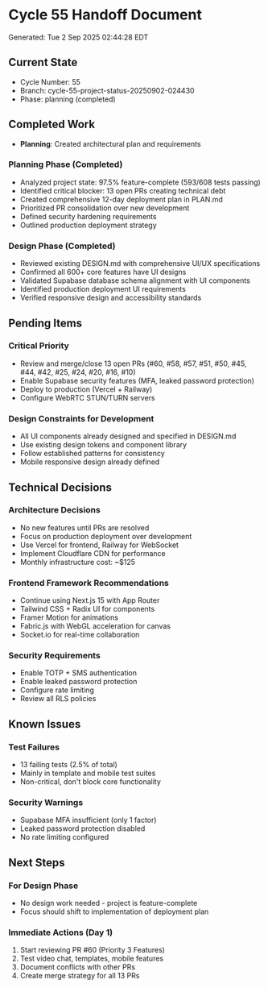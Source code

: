 # Cycle 55 Handoff Document

Generated: Tue  2 Sep 2025 02:44:28 EDT

## Current State
- Cycle Number: 55
- Branch: cycle-55-project-status-20250902-024430
- Phase: planning (completed)

## Completed Work
<!-- Updated by each agent as they complete their phase -->
- **Planning**: Created architectural plan and requirements
### Planning Phase (Completed)
- Analyzed project state: 97.5% feature-complete (593/608 tests passing)
- Identified critical blocker: 13 open PRs creating technical debt
- Created comprehensive 12-day deployment plan in PLAN.md
- Prioritized PR consolidation over new development
- Defined security hardening requirements
- Outlined production deployment strategy

### Design Phase (Completed)
- Reviewed existing DESIGN.md with comprehensive UI/UX specifications
- Confirmed all 600+ core features have UI designs
- Validated Supabase database schema alignment with UI components
- Identified production deployment UI requirements
- Verified responsive design and accessibility standards

## Pending Items
<!-- Items that need attention in the next phase or cycle -->
### Critical Priority
- Review and merge/close 13 open PRs (#60, #58, #57, #51, #50, #45, #44, #42, #25, #24, #20, #16, #10)
- Enable Supabase security features (MFA, leaked password protection)
- Deploy to production (Vercel + Railway)
- Configure WebRTC STUN/TURN servers

### Design Constraints for Development
- All UI components already designed and specified in DESIGN.md
- Use existing design tokens and component library
- Follow established patterns for consistency
- Mobile responsive design already defined

## Technical Decisions
<!-- Important technical decisions made during this cycle -->
### Architecture Decisions
- No new features until PRs are resolved
- Focus on production deployment over development
- Use Vercel for frontend, Railway for WebSocket
- Implement Cloudflare CDN for performance
- Monthly infrastructure cost: ~$125

### Frontend Framework Recommendations
- Continue using Next.js 15 with App Router
- Tailwind CSS + Radix UI for components
- Framer Motion for animations
- Fabric.js with WebGL acceleration for canvas
- Socket.io for real-time collaboration

### Security Requirements
- Enable TOTP + SMS authentication
- Enable leaked password protection
- Configure rate limiting
- Review all RLS policies

## Known Issues
<!-- Issues discovered but not yet resolved -->
### Test Failures
- 13 failing tests (2.5% of total)
- Mainly in template and mobile test suites
- Non-critical, don't block core functionality

### Security Warnings
- Supabase MFA insufficient (only 1 factor)
- Leaked password protection disabled
- No rate limiting configured

## Next Steps
<!-- Clear action items for the next agent/cycle -->
### For Design Phase
- No design work needed - project is feature-complete
- Focus should shift to implementation of deployment plan

### Immediate Actions (Day 1)
1. Start reviewing PR #60 (Priority 3 Features)
2. Test video chat, templates, mobile features
3. Document conflicts with other PRs
4. Create merge strategy for all 13 PRs

